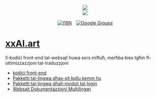 <p align="center"><a href="https://xxai.art"><img src="https://cdn.jsdelivr.net/gh/xxai-art/doc/logo.svg"/></a><br/><a href="https://xxai.art"><img src="https://cdn.jsdelivr.net/gh/xxai-art/doc/xxai.svg"/></a></p><p align="center"><a href="https://github.com/xxai-art/doc#readme"><img alt="I18N" src="https://cdn.jsdelivr.net/gh/wactax/img/t.svg"/></a>　<a href="https://groups.google.com/u/0/g/xxai-art"><img alt="Google Groups" src="https://cdn.jsdelivr.net/gh/wactax/img/g-groups.svg"/></a></p>

# [xxAI.art](https://xxAI.art)

Il-kodiċi front-end tal-websajt huwa sors miftuħ, merħba biex tgħin fl-ottimizzazzjoni tat-traduzzjoni

* [kodiċi front-end](https://github.com/xxai-art/web)
* [Pakketti tal-lingwa għas-sit kollu kemm hu](https://github.com/xxai-art/web/tree/main/i18n)
* [Pakketti tal-lingwa għall-moduli tal-login](https://github.com/wacpkg/user/tree/main/ui.i18n)
* [Websajt Dokumentazzjoni Multilingwi](https://github.com/xxai-doc)
